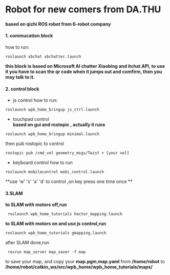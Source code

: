 # Robot for new comers from DA.THU
#### based on qizhi ROS robot from 6-robot company

####  1.  commucation block 
how to run:
```
roslaunch xbchat xbchatter.launch
```
   **this block is based on Microsoft AI chatter Xiaobing and itchat API, to use it you have to scan the qr code when it jumps out and comfirm, then you may talk to it.**             

#### 2. control block 
- js control
how to run:
```
roslaunch wpb_home_bringup js_ctrl.launch           
```
- touchpad control     
**based on gui and rostopic , actually it runs**
```
roslaunch wpb_home_bringup minimal.launch
```
then pub rostopic to control
```
rostopic pub /cmd_vel geometry_msgs/Twist + [your vel]
```
- keyboard control 
how to run 
```
roslaunch mobilecontrol mobi_control.launch 
```
**use 'w' 's' 'a' 'd' to control ,on key press one time once **
#### 3.SLAM 
**to SLAM with motors off,run**
```
 roslaunch wpb_home_tutorials hector_mapping.launch 
```
**to SLAM with motors on and use js control,run**
```
roslaunch wpb_home_tutorials gmapping.launch 
```
after SLAM done,run 
```
 rosrun map_server map_saver -f map
```
to save your map, and copy your **map.pgm**,**map.yaml** from **/home/robot** to **/home/robot/catkin_ws/src/wpb_home/wpb_home_tutorials/maps/** 
